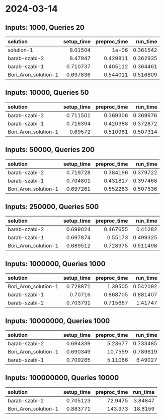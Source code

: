 # 2024-03-14

## Inputs: 1000, Queries 20

| solution             |   setup_time |   preproc_time |   run_time |
|:---------------------|-------------:|---------------:|-----------:|
| solution-1           |     8.01504  |       1e-06    |   0.361542 |
| barab-szabi-2        |     8.47947  |       0.429811 |   0.362935 |
| barab-szabi-1        |     0.710737 |       0.405112 |   0.364461 |
| Bori_Aron_solution-1 |     0.697836 |       0.544011 |   0.516809 |

## Inputs: 10000, Queries 50

| solution             |   setup_time |   preproc_time |   run_time |
|:---------------------|-------------:|---------------:|-----------:|
| barab-szabi-2        |     0.711501 |       0.369306 |   0.369676 |
| barab-szabi-1        |     0.716394 |       0.420388 |   0.372872 |
| Bori_Aron_solution-1 |     0.69572  |       0.510961 |   0.507314 |

## Inputs: 50000, Queries 200

| solution             |   setup_time |   preproc_time |   run_time |
|:---------------------|-------------:|---------------:|-----------:|
| barab-szabi-2        |     0.719728 |       0.384196 |   0.379722 |
| barab-szabi-1        |     0.704801 |       0.431817 |   0.397468 |
| Bori_Aron_solution-1 |     0.697261 |       0.552283 |   0.507536 |

## Inputs: 250000, Queries 500

| solution             |   setup_time |   preproc_time |   run_time |
|:---------------------|-------------:|---------------:|-----------:|
| barab-szabi-2        |     0.699024 |       0.467655 |   0.41282  |
| barab-szabi-1        |     0.697874 |       0.55173  |   0.499325 |
| Bori_Aron_solution-1 |     0.689512 |       0.728975 |   0.511498 |

## Inputs: 1000000, Queries 1000

| solution             |   setup_time |   preproc_time |   run_time |
|:---------------------|-------------:|---------------:|-----------:|
| Bori_Aron_solution-1 |     0.728871 |       1.39505  |   0.542092 |
| barab-szabi-1        |     0.70716  |       0.868705 |   0.881407 |
| barab-szabi-2        |     0.703791 |       0.715667 |   1.41747  |

## Inputs: 10000000, Queries 1000

| solution             |   setup_time |   preproc_time |   run_time |
|:---------------------|-------------:|---------------:|-----------:|
| barab-szabi-2        |     0.694339 |        5.23677 |   0.733485 |
| Bori_Aron_solution-1 |     0.690349 |       10.7559  |   0.789619 |
| barab-szabi-1        |     0.709285 |        5.11086 |   6.49027  |

## Inputs: 100000000, Queries 10000

| solution             |   setup_time |   preproc_time |   run_time |
|:---------------------|-------------:|---------------:|-----------:|
| barab-szabi-2        |     0.705123 |        72.9475 |    3.84847 |
| Bori_Aron_solution-1 |     0.883771 |       143.973  |   18.8159  |